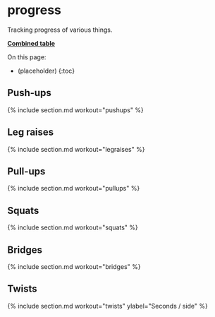 # progress

Tracking progress of various things.

[**Combined table**](combined.md)

On this page:

- (placeholder)
{:toc}

<script src="https://cdn.jsdelivr.net/npm/chart.js@4.3.2/dist/chart.umd.min.js"></script>
<script src="https://cdn.jsdelivr.net/npm/chartjs-adapter-date-fns@3.0.0/dist/chartjs-adapter-date-fns.bundle.min.js"></script>

## Push-ups

{% include section.md workout="pushups" %}

## Leg raises

{% include section.md workout="legraises" %}

## Pull-ups

{% include section.md workout="pullups" %}

## Squats

{% include section.md workout="squats" %}

## Bridges

{% include section.md workout="bridges" %}

## Twists

{% include section.md workout="twists" ylabel="Seconds / side" %}

<!-- markdownlint-disable-file MD033 -->
